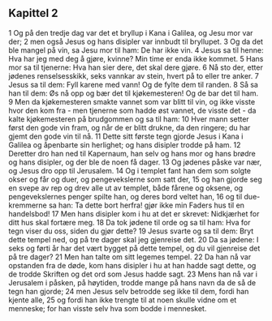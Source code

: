 ## Kapittel 2

1 Og på den tredje dag var det et bryllup i Kana i Galilea, og Jesu mor var der;
2 men også Jesus og hans disipler var innbudt til bryllupet.
3 Og da det ble mangel på vin, sa Jesu mor til ham: De har ikke vin.
4 Jesus sa til henne: Hva har jeg med deg å gjøre, kvinne? Min time er enda ikke kommet.
5 Hans mor sa til tjenerne: Hva han sier dere, det skal dere gjøre.
6 Nå sto der, etter jødenes renselsesskikk, seks vannkar av stein, hvert på to eller tre anker.
7 Jesus sa til dem: Fyll karene med vann! Og de fylte dem til randen.
8 Så sa han til dem: Øs nå opp og bær det til kjøkemesteren! Og de bar det til ham.
9 Men da kjøkemesteren smakte vannet som var blitt til vin, og ikke visste hvor den kom fra - men tjenerne som hadde øst vannet, de visste det - da kalte kjøkemesteren på brudgommen og sa til ham:
10 Hver mann setter først den gode vin fram, og når de er blitt drukne, da den ringere; du har gjemt den gode vin til nå.
11 Dette sitt første tegn gjorde Jesus i Kana i Galilea og åpenbarte sin herlighet; og hans disipler trodde på ham.
12 Deretter dro han ned til Kapernaum, han selv og hans mor og hans brødre og hans disipler, og der ble de noen få dager.
13 Og jødenes påske var nær, og Jesus dro opp til Jerusalem.
14 Og i templet fant han dem som solgte okser og får og duer, og pengevekslerne som satt der,
15 og han gjorde seg en svepe av rep og drev alle ut av templet, både fårene og oksene, og pengevekslernes penger spilte han, og deres bord veltet han,
16 og til due-kremmerne sa han: Ta dette bort herfra! gjør ikke min Faders hus til en handelsbod!
17 Men hans disipler kom i hu at det er skrevet: Nidkjærhet for ditt hus skal fortære meg.
18 Da tok jødene til orde og sa til ham: Hva for tegn viser du oss, siden du gjør dette?
19 Jesus svarte og sa til dem: Bryt dette tempel ned, og på tre dager skal jeg gjenreise det.
20 Da sa jødene: I seks og førti år har det vært bygget på dette tempel, og du vil gjenreise det på tre dager?
21 Men han talte om sitt legemes tempel.
22 Da han nå var opstanden fra de døde, kom hans disipler i hu at han hadde sagt dette, og de trodde Skriften og det ord som Jesus hadde sagt.
23 Mens han nå var i Jerusalem i påsken, på høytiden, trodde mange på hans navn da de så de tegn han gjorde;
24 men Jesus selv betrodde seg ikke til dem, fordi han kjente alle,
25 og fordi han ikke trengte til at noen skulle vidne om et menneske; for han visste selv hva som bodde i mennesket.
